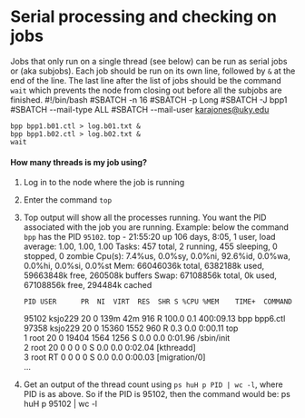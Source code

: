 # Serial processing and checking on jobs

Jobs that only run on a single thread (see below) can be run as serial jobs or (aka subjobs). Each job should be run on its own line, followed by `&` at the end of the line. The last line after the list of jobs should be the command `wait` which prevents the node from closing out before all the subjobs are finished.
	#!/bin/bash
	#SBATCH -n 16
	#SBATCH -p Long
	#SBATCH -J bpp1
	#SBATCH --mail-type ALL
	#SBATCH --mail-user karajones@uky.edu
	
	bpp bpp1.b01.ctl > log.b01.txt &
	bpp bpp1.b02.ctl > log.b02.txt &
	wait

#### How many threads is my job using?
1. Log in to the node where the job is running
2. Enter the command `top`
3. Top output will show all the processes running. You want the PID associated with the job you are running. Example: below the command `bpp` has the PID `95102`.
	top - 21:55:20 up 106 days,  8:05,  1 user,  load average: 1.00, 1.00, 1.00
	Tasks: 457 total,   2 running, 455 sleeping,   0 stopped,   0 zombie
	Cpu(s):  7.4%us,  0.0%sy,  0.0%ni, 92.6%id,  0.0%wa,  0.0%hi,  0.0%si,  0.0%st
	Mem:  66046036k total,  6382188k used, 59663848k free,   260508k buffers
	Swap: 67108856k total,        0k used, 67108856k free,   294484k cached
	
	   PID USER      PR  NI  VIRT  RES  SHR S %CPU %MEM    TIME+  COMMAND                                                      
	 95102 ksjo229   20   0  139m  42m  916 R 100.0  0.1 400:09.13 bpp bpp6.ctl                                                 
	 97358 ksjo229   20   0 15360 1552  960 R  0.3  0.0   0:00.11 top                                                           
	     1 root      20   0 19404 1564 1256 S  0.0  0.0   0:01.96 /sbin/init                                                    
	     2 root      20   0     0    0    0 S  0.0  0.0   0:02.04 [kthreadd]                                                    
	     3 root      RT   0     0    0    0 S  0.0  0.0   0:00.03 [migration/0]  
	...
4. Get an output of the thread count using `ps huH p PID | wc -l`, where PID is as above. So if the PID is 95102, then the command would be:
	ps huH p 95102 | wc -l